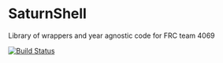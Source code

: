 # SaturnShell
Library of wrappers and year agnostic code for FRC team 4069

[![Build Status](https://travis-ci.org/FRCTeam4069/SaturnShell.svg?branch=master)](https://travis-ci.org/FRCTeam4069/SaturnShell)
